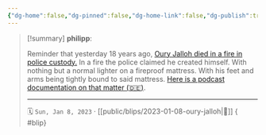 ```yaml
---
{"dg-home":false,"dg-pinned":false,"dg-home-link":false,"dg-publish":true,"tags":["dgblip"],"created-date":"2023-01-08T00:00:00","disabled rules":["yaml-title","yaml-title-alias","file-name-heading"],"title":"philipp @ 2023-01-08","dg-permalink":"2023/01/08/oury-jalloh/","updated-date":"2025-04-30T22:27:37","dg-path":"blips/2023-01-08-oury-jalloh.md","permalink":"/2023/01/08/oury-jalloh/","dgPassFrontmatter":true}
---
```


> [!summary] **philipp**:
>
> Reminder that yesterday 18 years ago, [Oury Jalloh died in a fire in police custody.](https://en.wikipedia.org/wiki/Death_of_Oury_Jalloh) In a fire the police claimed he created himself. With nothing but a normal lighter on a fireproof mattress. With his feet and arms being tightly bound to said mattress. [Here is a podcast documentation on that matter (🇩🇪)](https://www1.wdr.de/mediathek/audio/wdr5/wdr5-tiefenblick/oury-jalloh/index.html).
> - - -
>
> 🗓️ `Sun, Jan 8, 2023` · [[public/blips/2023-01-08-oury-jalloh\|🔗]]
{ #blip}

